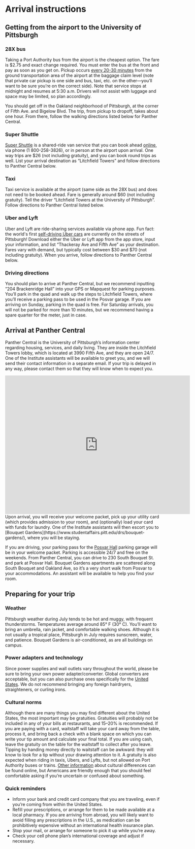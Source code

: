# Arrival instructions

## Getting from the airport to the University of Pittsburgh

### 28X bus

Taking a Port Authority bus from the airport is the cheapest option. The fare is $2.75 and exact change required.  You must enter the bus at the front and pay as soon as you get on. Pickup occurs [every 20-30 minutes](https://www.portauthority.org/PAAC/apps/maps/28x.pdf) from the ground transportation area of the airport at the baggage claim level (note that private car pickup is one side and bus, taxi, etc. on the other—you’ll want to be sure you’re on the correct side). Note that service stops at midnight and resumes at 5:30 a.m. Drivers will not assist with luggage and space may be limited, so plan accordingly. 

You should get off in the Oakland neighborhood of Pittsburgh, at the corner of Fifth Ave. and Bigelow Blvd. The trip, from pickup to dropoff, takes about one hour. From there, follow the walking directions listed below for Panther Central.

### Super Shuttle 

[Super Shuttle](https://www.supershuttle.com) is a shared-ride van service that you can book ahead [online](https://www.supershuttle.com/locations/pittsburghpit/), via phone (1 800-258-3826), or in person at the airport upon arrival. One way trips are $26 (not including gratuity), and you can book round trips as well. List your arrival destination as “Litchfield Towers” and follow directions to Panther Central below.

### Taxi

Taxi service is available at the airport (same side as the 28X bus) and does not need to be booked ahead. Fare is generally around $60 (not including gratuity). Tell the driver “Litchfield Towers at the University of Pittsburgh”. Follow directions to Panther Central listed below.

### Uber and Lyft

Uber and Lyft are ride-sharing services available via phone app. Fun fact: the world's first [self-driving Uber cars](https://www.uber.com/cities/pittsburgh/self-driving-ubers/) are currently on the streets of Pittsburgh! Download either the Uber or Lyft app from the app store, input your information, and list “Thackeray Ave and Fifth Ave” as your destination. Fares vary with demand, but typically cost between $30 and $70 (not including gratuity). When you arrive, follow directions to Panther Central below. 

### Driving directions

You should plan to arrive at Panther Central, but we recommend inputting “204 Brackenridge Hall” into your GPS or Mapquest for parking purposes. You’ll park in the quad and walk up the steps to Litchfield Towers, where you’ll receive a parking pass to be used in the Posvar garage. If you are arriving on Sunday, parking in the quad is free. For Saturday arrivals, you will not be parked for more than 10 minutes, but we recommend having a spare quarter for the meter, just in case.

## Arrival at Panther Central

Panther Central is the University of Pittsburgh’s information center regarding housing, services, and daily living. They are inside the Litchfield Towers lobby, which is located at 3990 Fifth Ave, and they are open 24/7. One of the Institute assistants will be available to greet you, and we will send their contact information in a separate email. If your trip is delayed in any way, please contact them so that they will know when to expect you.

<iframe src="https://www.google.com/maps/embed?pb=!1m14!1m8!1m3!1d12145.909023146369!2d-79.9566749!3d40.4425727!3m2!1i1024!2i768!4f13.1!3m3!1m2!1s0x0%3A0xc31e99c1cd40a71e!2sLitchfield+Towers!5e0!3m2!1sen!2sus!4v1498886736965" width="600" height="450" frameborder="0" style="border:0" allowfullscreen></iframe>Upon arrival, you will receive your welcome packet, pick up your utility card (which provides admission to your room), and (optionally) load your card with funds for laundry. One of the Institute assistants will then escort you to [Bouquet Gardens](https://www.studentaffairs.pitt.edu/drs/bouquet-gardens/), where you will be staying.

If you are driving, your parking pass for the [Posvar Hall](http://www.tour.pitt.edu/tour/wesley-w-posvar-hall) parking garage will be in your welcome packet. Parking is accessible 24/7 and free on the weekends. From Panther Central, you can drive to 230 South Bouquet St. and park at Posvar Hall. Bouquet Gardens apartments are scattered along South Bouquet and Oakland Ave, so it’s a very short walk from Posvar to your accommodations. An assistant will be available to help you find your room.

## Preparing for your trip

### Weather

Pittsburgh weather during July tends to be hot and muggy, with frequent thunderstorms. Temperatures average around 85° F (30° C). You’ll want to bring an umbrella, rain jacket, and comfortable walking shoes. Although it is not usually a tropical place, Pittsburgh in July requires sunscreen, water, and patience. Bouquet Gardens is air-conditioned, as are all buildings on campus.

### Power adapters and technology

Since power supplies and wall outlets vary throughout the world, please be sure to bring your own power adapter/converter. Global converters are acceptable, but you can also purchase ones specifically for the [United States](https://www.power-plugs-sockets.com/united-states-of-america/). We do not recommend bringing any foreign hairdryers, straighteners, or curling irons.

### Cultural norms

Although there are many things you may find different about the United States, the most important may be gratuities. Gratuities will probably not be included in any of your bills at restaurants, and 15–20% is recommended. If you are paying with a card, waitstaff will take your card away from the table, process it, and bring back a check with a blank space on which you can write your tip amount and calculate your final total. If you are using cash, leave the gratuity on the table for the waitstaff to collect after you leave. Tipping by handing money directly to waitstaff can be awkward: they will know to look for a tip without your drawing attention to it. A gratuity is also expected when riding in taxis, Ubers, and Lyfts, but not allowed on Port Authority buses or trains. [Other information](https://www.interexchange.org/american-culture/cultural-customs-us/) about cultural differences can be found online, but Americans are friendly enough that you should feel comfortable asking if you’re uncertain or confused about something.

### Quick reminders

* Inform your bank and credit card company that you are traveling, even if you’re coming from within the United States.
* Refill your prescriptions, or arrange for them to be made available at a local pharmacy. If you are arriving from abroad, you will likely want to avoid filling any prescriptions in the U.S., as medication can be prohibitively expensive without an international health insurance plan.
* Stop your mail, or arrange for someone to pick it up while you’re away.
* Check your cell phone plan’s international coverage and adjust if necessary.

